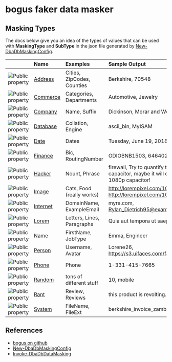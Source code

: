 # bogus faker data masker

## Masking Types

The docs below give you an idea of the types of values that can be used with <strong>MaskingType</strong> and <strong>SubType</strong> in the json file generated by [New-DbaDbMaskingConfig](https://docs.dbatools.io/#New-DbaDbMaskingConfig).

| &nbsp; |Name | Examples | Sample Output |
|:---------|:----------|:-------------|:------|
|![Public property](media/pubproperty.gif "Public property") | <a href="html/Fields_T_Bogus_Person_CardAddress.htm">Address</a> | Cities, ZipCodes, Counties | Berkshire, 70548 |
|![Public property](media/pubproperty.gif "Public property") | <a href="html/T_Bogus_DataSets_Commerce.htm">Commerce</a> | Categories, Departments | Automotive, Jewelry|
|![Public property](media/pubproperty.gif "Public property") | <a href="html/Fields_T_Bogus_Person_CardCompany.htm">Company</a> | Name, Suffix | Dickinson, Morar and Wolff, Inc.|
|![Public property](media/pubproperty.gif "Public property") | <a href="html/Methods_T_Bogus_DataSets_Database.htm">Database</a> | Collation, Engine | ascii_bin, MyISAM|
|![Public property](media/pubproperty.gif "Public property") | <a href="html/T_Bogus_DataSets_Date.htm">Date</a> | Dates | Tuesday, June 19, 2018 8:06:16 AM|
|![Public property](media/pubproperty.gif "Public property") | <a href="html/Methods_T_Bogus_DataSets_Finance.htm">Finance</a> | Bic, RoutingNumber | ODIOBNB1503, 646402606|
|![Public property](media/pubproperty.gif "Public property") | <a href="html/T_Bogus_DataSets_Hacker.htm">Hacker</a> | Nount, Phrase | firewall, Try to quantify the SMTP capacitor, maybe it will quantify the 1080p capacitor!|
|![Public property](media/pubproperty.gif "Public property") | <a href="html/Methods_T_Bogus_DataSets_Images.htm">Image</a> | Cats, Food (really works) | http://lorempixel.com/100/100/cats/1, http://lorempixel.com/100/100/food/8|
|![Public property](media/pubproperty.gif "Public property") | <a href="html/T_Bogus_DataSets_Internet.htm">Internet</a> | DomainName, ExampleEmail | myra.com, Rylan_Dietrich95@example.org|
|![Public property](media/pubproperty.gif "Public property") | <a href="html/T_Bogus_DataSets_Lorem.htm">Lorem</a> | Letters, Lines, Paragraphs | Quia aut tempora ut saepe.|
|![Public property](media/pubproperty.gif "Public property") | <a href="html/T_Bogus_DataSets_Name.htm">Name</a> | FirstName, JobType | Emma, Engineer|
|![Public property](media/pubproperty.gif "Public property") | <a href="html/Fields_T_Bogus_Person.htm">Person</a> | Username, Avatar | Lorene26, https://s3.uifaces.com/faces/lor/128.jpg|
|![Public property](media/pubproperty.gif "Public property") | <a href="html/P_Bogus_Faker_Phone.htm">Phone</a> | Phone | 1-331-415-7665|
|![Public property](media/pubproperty.gif "Public property") | <a href="html/T_Bogus_Randomizer.htm">Random</a> | tons of different stuff | 10, mobile|
|![Public property](media/pubproperty.gif "Public property") | <a href="html/Methods_T_Bogus_DataSets_Rant.htm">Rant</a> | Review, Reviews | this product is revolting.|
|![Public property](media/pubproperty.gif "Public property") | <a href="html/Methods_T_Bogus_DataSets_System.htm">System</a> | FileName, FileExt | berkshire_invoice_zambia.tiff|

## References

* [bogus on github](https://github.com/bchavez/Bogus)
* [New-DbaDbMaskingConfig](https://docs.dbatools.io/#New-DbaDbMaskingConfig)
* [Invoke-DbaDbDataMasking](https://docs.dbatools.io/#Invoke-DbaDbDataMasking)